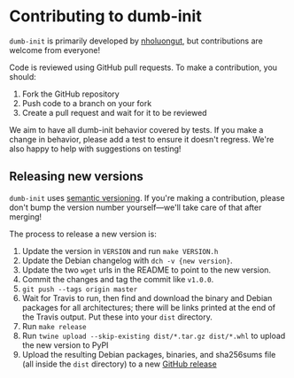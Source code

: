 Contributing to dumb-init
========

`dumb-init` is primarily developed by [nholuongut](https://github.com/nholuongut/dumb-int), but
contributions are welcome from everyone!

Code is reviewed using GitHub pull requests. To make a contribution, you should:

1. Fork the GitHub repository
2. Push code to a branch on your fork
3. Create a pull request and wait for it to be reviewed

We aim to have all dumb-init behavior covered by tests. If you make a change in
behavior, please add a test to ensure it doesn't regress. We're also happy to
help with suggestions on testing!


## Releasing new versions

`dumb-init` uses [semantic versioning](http://semver.org/). If you're making a
contribution, please don't bump the version number yourself—we'll take care
of that after merging!

The process to release a new version is:

1. Update the version in `VERSION` and run `make VERSION.h`
2. Update the Debian changelog with `dch -v {new version}`.
3. Update the two `wget` urls in the README to point to the new version.
4. Commit the changes and tag the commit like `v1.0.0`.
5. `git push --tags origin master`
6. Wait for Travis to run, then find and download the binary and Debian
   packages for all architectures; there will be links printed at the
   end of the Travis output. Put these into your `dist` directory.
7. Run `make release`
8. Run `twine upload --skip-existing dist/*.tar.gz dist/*.whl` to upload the
   new version to PyPI
9. Upload the resulting Debian packages, binaries, and sha256sums file (all
   inside the `dist` directory) to a new [GitHub
   release](https://github.com/nholuongut/dumb-init/releases)
